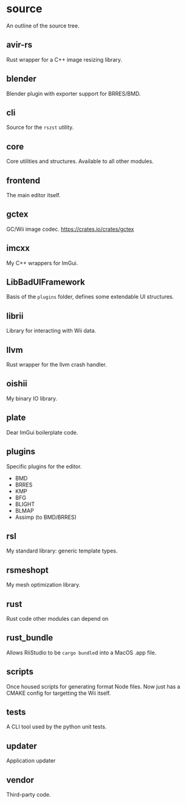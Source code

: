 # source
An outline of the source tree.

## avir-rs
Rust wrapper for a C++ image resizing library.

## blender
Blender plugin with exporter support for BRRES/BMD.

## cli
Source for the `rszst` utility.

## core
Core utilities and structures. Available to all other modules.

## frontend
The main editor itself.

## gctex
GC/Wii image codec. https://crates.io/crates/gctex

## imcxx
My C++ wrappers for ImGui.

## LibBadUIFramework
Basis of the `plugins` folder, defines some extendable UI structures.

## librii
Library for interacting with Wii data.

## llvm
Rust wrapper for the llvm crash handler.

## oishii
My binary IO library.

## plate
Dear ImGui boilerplate code.

## plugins
Specific plugins for the editor.
- BMD
- BRRES
- KMP
- BFG
- BLIGHT
- BLMAP
- Assimp (to BMD/BRRES)

## rsl
My standard library: generic template types.

## rsmeshopt
My mesh optimization library.

## rust
Rust code other modules can depend on

## rust_bundle
Allows RiiStudio to be `cargo bundle`d into a MacOS .app file.

## scripts
Once housed scripts for generating format Node files. Now just has a CMAKE config for targetting the Wii itself.

## tests
A CLI tool used by the python unit tests.

## updater
Application updater

## vendor
Third-party code.
